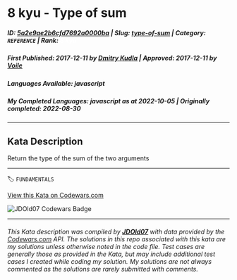 # 8 kyu - Type of sum

##### **ID**: [5a2e9ae2b6cfd7692a0000ba](https://www.codewars.com/kata/5a2e9ae2b6cfd7692a0000ba) | **Slug**: [type-of-sum](https://www.codewars.com/kata/5a2e9ae2b6cfd7692a0000ba) | **Category**: `REFERENCE` | **Rank**: <span style="color:white">8 kyu</span>

##### **First Published**: 2017-12-11 ***by*** [Dmitry Kudla](https://www.codewars.com/users/Dmitry%20Kudla) | **Approved**: 2017-12-11 ***by*** [Voile](https://www.codewars.com/users/Voile)

##### **Languages Available**: javascript

##### **My Completed Languages**: javascript ***as at*** 2022-10-05 | **Originally completed**: 2022-08-30

---

## Kata Description


Return the type of the sum of the two arguments

---


🏷 `FUNDAMENTALS`


[View this Kata on Codewars.com](https://www.codewars.com/kata/5a2e9ae2b6cfd7692a0000ba)

![](https://www.codewars.com/users/jdold07/badges/large "JDOld07 Codewars Badge")

---

###### *This Kata description was compiled by [**JDOld07**](https://tpstech.dev) with data provided by the [Codewars.com](https://www.codewars.com) API.  The solutions in this repo associated with this kata are my solutions unless otherwise noted in the code file.  Test cases are generally those as provided in the Kata, but may include additional test cases I created while coding my solution.  My solutions are not always commented as the solutions are rarely submitted with comments.*
